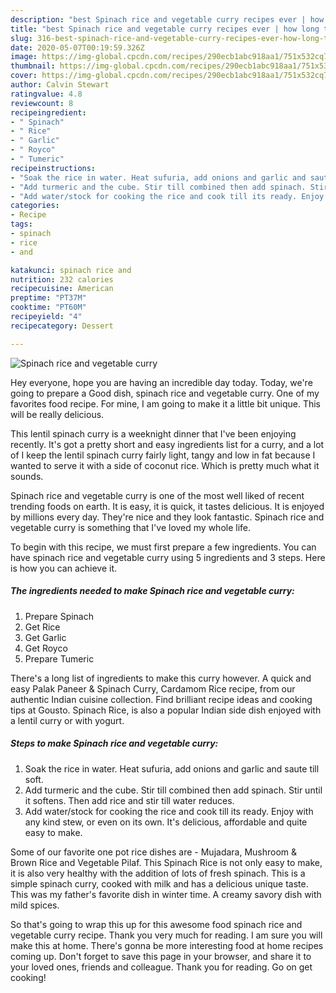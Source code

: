 ```yaml
---
description: "best Spinach rice and vegetable curry recipes ever | how long to cook Spinach rice and vegetable curry"
title: "best Spinach rice and vegetable curry recipes ever | how long to cook Spinach rice and vegetable curry"
slug: 316-best-spinach-rice-and-vegetable-curry-recipes-ever-how-long-to-cook-spinach-rice-and-vegetable-curry
date: 2020-05-07T00:19:59.326Z
image: https://img-global.cpcdn.com/recipes/290ecb1abc918aa1/751x532cq70/spinach-rice-and-vegetable-curry-recipe-main-photo.jpg
thumbnail: https://img-global.cpcdn.com/recipes/290ecb1abc918aa1/751x532cq70/spinach-rice-and-vegetable-curry-recipe-main-photo.jpg
cover: https://img-global.cpcdn.com/recipes/290ecb1abc918aa1/751x532cq70/spinach-rice-and-vegetable-curry-recipe-main-photo.jpg
author: Calvin Stewart
ratingvalue: 4.8
reviewcount: 8
recipeingredient:
- " Spinach"
- " Rice"
- " Garlic"
- " Royco"
- " Tumeric"
recipeinstructions:
- "Soak the rice in water. Heat sufuria, add onions and garlic and saute till soft."
- "Add turmeric and the cube. Stir till combined then add spinach. Stir until it softens. Then add rice and stir till water reduces."
- "Add water/stock for cooking the rice and cook till its ready. Enjoy with any kind stew, or even on its own. It&#39;s delicious, affordable and quite easy to make."
categories:
- Recipe
tags:
- spinach
- rice
- and

katakunci: spinach rice and 
nutrition: 232 calories
recipecuisine: American
preptime: "PT37M"
cooktime: "PT60M"
recipeyield: "4"
recipecategory: Dessert

---
```



![Spinach rice and vegetable curry](https://img-global.cpcdn.com/recipes/290ecb1abc918aa1/751x532cq70/spinach-rice-and-vegetable-curry-recipe-main-photo.jpg)

Hey everyone, hope you are having an incredible day today. Today, we're going to prepare a Good dish, spinach rice and vegetable curry. One of my favorites food recipe. For mine, I am going to make it a little bit unique. This will be really delicious.

This lentil spinach curry is a weeknight dinner that I&#39;ve been enjoying recently. It&#39;s got a pretty short and easy ingredients list for a curry, and a lot of I keep the lentil spinach curry fairly light, tangy and low in fat because I wanted to serve it with a side of coconut rice. Which is pretty much what it sounds.

Spinach rice and vegetable curry is one of the most well liked of recent trending foods on earth. It is easy, it is quick, it tastes delicious. It is enjoyed by millions every day. They're nice and they look fantastic. Spinach rice and vegetable curry is something that I've loved my whole life.


To begin with this recipe, we must first prepare a few ingredients. You can have spinach rice and vegetable curry using 5 ingredients and 3 steps. Here is how you can achieve it.

<!--inarticleads1-->

##### The ingredients needed to make Spinach rice and vegetable curry:

1. Prepare  Spinach
1. Get  Rice
1. Get  Garlic
1. Get  Royco
1. Prepare  Tumeric


There&#39;s a long list of ingredients to make this curry however. A quick and easy Palak Paneer &amp; Spinach Curry, Cardamom Rice recipe, from our authentic Indian cuisine collection. Find brilliant recipe ideas and cooking tips at Gousto. Spinach Rice, is also a popular Indian side dish enjoyed with a lentil curry or with yogurt. 

<!--inarticleads2-->

##### Steps to make Spinach rice and vegetable curry:

1. Soak the rice in water. Heat sufuria, add onions and garlic and saute till soft.
1. Add turmeric and the cube. Stir till combined then add spinach. Stir until it softens. Then add rice and stir till water reduces.
1. Add water/stock for cooking the rice and cook till its ready. Enjoy with any kind stew, or even on its own. It&#39;s delicious, affordable and quite easy to make.


Some of our favorite one pot rice dishes are - Mujadara, Mushroom &amp; Brown Rice and Vegetable Pilaf. This Spinach Rice is not only easy to make, it is also very healthy with the addition of lots of fresh spinach. This is a simple spinach curry, cooked with milk and has a delicious unique taste. This was my father&#39;s favorite dish in winter time. A creamy savory dish with mild spices. 

So that's going to wrap this up for this awesome food spinach rice and vegetable curry recipe. Thank you very much for reading. I am sure you will make this at home. There's gonna be more interesting food at home recipes coming up. Don't forget to save this page in your browser, and share it to your loved ones, friends and colleague. Thank you for reading. Go on get cooking!
